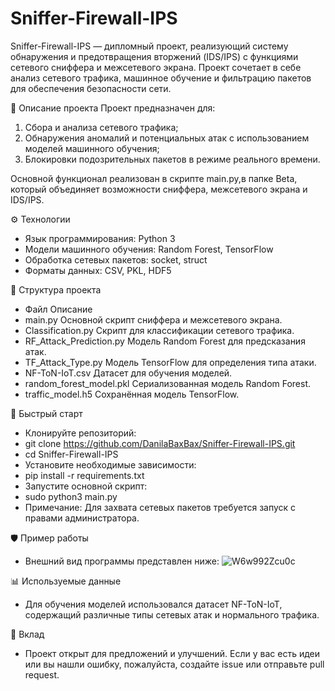 # Sniffer-Firewall-IPS
Sniffer-Firewall-IPS — дипломный проект, реализующий систему обнаружения и предотвращения вторжений (IDS/IPS) с функциями сетевого сниффера и межсетевого экрана. Проект сочетает в себе анализ сетевого трафика, машинное обучение и фильтрацию пакетов для обеспечения безопасности сети.​

🧠 Описание проекта
Проект предназначен для:​
1. Сбора и анализа сетевого трафика;
2. Обнаружения аномалий и потенциальных атак с использованием моделей машинного обучения;
3. Блокировки подозрительных пакетов в режиме реального времени.

Основной функционал реализован в скрипте main.py,в папке Beta, который объединяет возможности сниффера, межсетевого экрана и IDS/IPS.

⚙️ Технологии
- Язык программирования: Python 3
- Модели машинного обучения: Random Forest, TensorFlow
- Обработка сетевых пакетов: socket, struct
- Форматы данных: CSV, PKL, HDF5​​

📁 Структура проекта
- Файл	  Описание
- main.py	Основной скрипт сниффера и межсетевого экрана.
- Classification.py	Скрипт для классификации сетевого трафика.
- RF_Attack_Prediction.py	Модель Random Forest для предсказания атак.
- TF_Attack_Type.py	Модель TensorFlow для определения типа атаки.
- NF-ToN-IoT.csv	Датасет для обучения моделей.
- random_forest_model.pkl	Сериализованная модель Random Forest.
- traffic_model.h5	Сохранённая модель TensorFlow.

🚀 Быстрый старт
- Клонируйте репозиторий:​
- git clone https://github.com/DanilaBaxBax/Sniffer-Firewall-IPS.git
- cd Sniffer-Firewall-IPS
- Установите необходимые зависимости:​
- pip install -r requirements.txt
- Запустите основной скрипт:​
- sudo python3 main.py
- Примечание: Для захвата сетевых пакетов требуется запуск с правами администратора.​

🛡️ Пример работы
- Внешний вид программы представлен ниже:
![W6w992Zcu0c](https://github.com/user-attachments/assets/bf5d4ab9-a770-4030-9a05-e4bbb77a27ea)

📊 Используемые данные
- Для обучения моделей использовался датасет NF-ToN-IoT, содержащий различные типы сетевых атак и нормального трафика.

🤝 Вклад
- Проект открыт для предложений и улучшений. Если у вас есть идеи или вы нашли ошибку, пожалуйста, создайте issue или отправьте pull request.​

​
